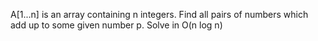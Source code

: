 A[1...n] is an array containing n integers. Find all pairs of numbers which add up to some given number p. Solve in O(n log n)